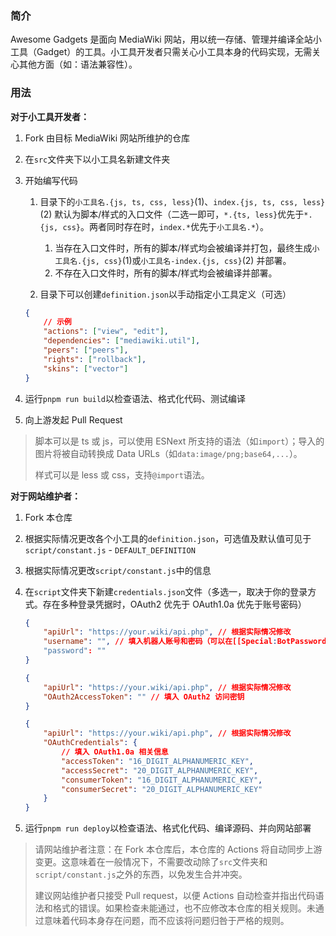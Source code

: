 ### 简介

Awesome Gadgets 是面向 MediaWiki 网站，用以统一存储、管理并编译全站小工具（Gadget）的工具。小工具开发者只需关心小工具本身的代码实现，无需关心其他方面（如：语法兼容性）。

### 用法

**对于小工具开发者：**

1. Fork 由目标 MediaWiki 网站所维护的仓库

2. 在`src`文件夹下以小工具名新建文件夹

3. 开始编写代码

    1. 目录下的`小工具名.{js, ts, css, less}`(1)、`index.{js, ts, css, less}`(2) 默认为脚本/样式的入口文件（二选一即可，`*.{ts, less}`优先于`*.{js, css}`。两者同时存在时，`index.*`优先于`小工具名.*`）。

        1. 当存在入口文件时，所有的脚本/样式均会被编译并打包，最终生成`小工具名.{js, css}`(1)或`小工具名-index.{js, css}`(2) 并部署。
        2. 不存在入口文件时，所有的脚本/样式均会被编译并部署。

    2. 目录下可以创建`definition.json`以手动指定小工具定义（可选）

    ```json
    {
    	// 示例
    	"actions": ["view", "edit"],
    	"dependencies": ["mediawiki.util"],
    	"peers": ["peers"],
    	"rights": ["rollback"],
    	"skins": ["vector"]
    }
    ```

4. 运行`pnpm run build`以检查语法、格式化代码、测试编译

5. 向上游发起 Pull Request

> 脚本可以是 ts 或 js，可以使用 ESNext 所支持的语法（如`import`）；导入的图片将被自动转换成 Data URLs（如`data:image/png;base64,...`）。
>
> 样式可以是 less 或 css，支持`@import`语法。

**对于网站维护者：**

1. Fork 本仓库

2. 根据实际情况更改各个小工具的`definition.json`，可选值及默认值可见于`script/constant.js` - `DEFAULT_DEFINITION`

3. 根据实际情况更改`script/constant.js`中的信息

4. 在`script`文件夹下新建`credentials.json`文件（多选一，取决于你的登录方式。存在多种登录凭据时，OAuth2 优先于 OAuth1.0a 优先于账号密码）

    ```json
    {
    	"apiUrl": "https://your.wiki/api.php", // 根据实际情况修改
    	"username": "", // 填入机器人账号和密码（可以在[[Special:BotPasswords]]获取）
    	"password": ""
    }
    ```

    ```json
    {
    	"apiUrl": "https://your.wiki/api.php", // 根据实际情况修改
    	"OAuth2AccessToken": "" // 填入 OAuth2 访问密钥
    }
    ```

    ```json
    {
    	"apiUrl": "https://your.wiki/api.php", // 根据实际情况修改
    	"OAuthCredentials": {
    		// 填入 OAuth1.0a 相关信息
    		"accessToken": "16_DIGIT_ALPHANUMERIC_KEY",
    		"accessSecret": "20_DIGIT_ALPHANUMERIC_KEY",
    		"consumerToken": "16_DIGIT_ALPHANUMERIC_KEY",
    		"consumerSecret": "20_DIGIT_ALPHANUMERIC_KEY"
    	}
    }
    ```

5. 运行`pnpm run deploy`以检查语法、格式化代码、编译源码、并向网站部署

> 请网站维护者注意：在 Fork 本仓库后，本仓库的 Actions 将自动同步上游变更。这意味着在一般情况下，不需要改动除了`src`文件夹和`script/constant.js`之外的东西，以免发生合并冲突。
>
> 建议网站维护者只接受 Pull request，以便 Actions 自动检查并指出代码语法和格式的错误。如果检查未能通过，也不应修改本仓库的相关规则。未通过意味着代码本身存在问题，而不应该将问题归咎于严格的规则。
